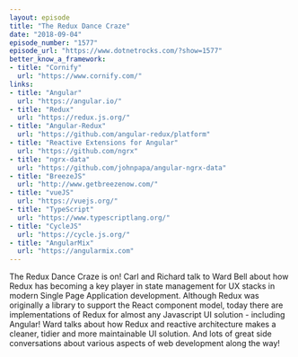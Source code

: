 ```yaml
---
layout: episode
title: "The Redux Dance Craze"
date: "2018-09-04"
episode_number: "1577"
episode_url: "https://www.dotnetrocks.com/?show=1577"
better_know_a_framework:
- title: "Cornify"
  url: "https://www.cornify.com/"
links:
- title: "Angular"
  url: "https://angular.io/"
- title: "Redux"
  url: "https://redux.js.org/"
- title: "Angular-Redux"
  url: "https://github.com/angular-redux/platform"
- title: "Reactive Extensions for Angular"
  url: "https://github.com/ngrx"
- title: "ngrx-data"
  url: "https://github.com/johnpapa/angular-ngrx-data"
- title: "BreezeJS"
  url: "http://www.getbreezenow.com/"
- title: "vueJS"
  url: "https://vuejs.org/"
- title: "TypeScript"
  url: "https://www.typescriptlang.org/"
- title: "CycleJS"
  url: "https://cycle.js.org/"
- title: "AngularMix"
  url: "https://angularmix.com"
---
```


The Redux Dance Craze is on! Carl and Richard talk to Ward Bell about how Redux has becoming a key player in state management for UX stacks in modern Single Page Application development. Although Redux was originally a library to support the React component model, today there are implementations of Redux for almost any Javascript UI solution - including Angular! Ward talks about how Redux and reactive architecture makes a cleaner, tidier and more maintainable UI solution. And lots of great side conversations about various aspects of web development along the way!
